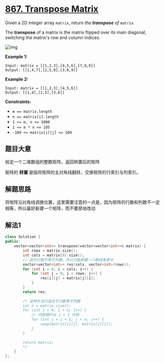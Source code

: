 # [867. Transpose Matrix](https://leetcode.com/problems/transpose-matrix/)

Given a 2D integer array `matrix`, return *the **transpose** of* `matrix`.

The **transpose** of a matrix is the matrix flipped over its main diagonal, switching the matrix's row and column indices.

![img](https://assets.leetcode.com/uploads/2021/02/10/hint_transpose.png)

 

**Example 1:**

```
Input: matrix = [[1,2,3],[4,5,6],[7,8,9]]
Output: [[1,4,7],[2,5,8],[3,6,9]]
```

**Example 2:**

```
Input: matrix = [[1,2,3],[4,5,6]]
Output: [[1,4],[2,5],[3,6]]
```

 

**Constraints:**

- `m == matrix.length`
- `n == matrix[i].length`
- `1 <= m, n <= 1000`
- `1 <= m * n <= 105`
- `-109 <= matrix[i][j] <= 109`

## 题目大意

给定一个二维数组的整数矩阵，返回转置后的矩阵

矩阵的 **转置** 是指将矩阵的主对角线翻转，交换矩阵的行索引与列索引。

## 解题思路

将矩阵沿对角线调换位置，这里需要注意的一点是，因为矩阵的行数和列数不一定相等，所以最好新建一个矩阵，而不要原地改动

## 解法1

`````c++
class Solution {
public:
    vector<vector<int>> transpose(vector<vector<int>>& matrix) {
        int rows = matrix.size();
        int cols = matrix[0].size();
        // 因为行数不等于列数，所以只能新建一个数组来表示
        vector<vector<int>> res(cols, vector<int>(rows));
        for (int i = 0; i < cols; i++) {
            for (int j = 0; j < rows; j++) {
                res[i][j] = matrix[j][i];
            }
        }
        return res;
    
        /* 这种方法只适合于行数等于列数
        int n = matrix.size();
        for (int i = 0; i < n; i++) {
            // 内层循环从 i + 1 开始
            for (int j = i + 1; j < n; j++) {
                swap(matrix[i][j], matrix[j][i]);
            }
        }
        
        return matrix;
        */
    }
};
`````

